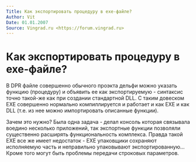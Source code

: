 ```yaml
---
Title: Как экспортировать процедуру в exe-файле?
Author: Vit
Date: 01.01.2007
Source: Vingrad.ru <https://forum.vingrad.ru>
---
```



Как экспортировать процедуру в exe-файле?
=========================================

В DPR файле совершенно обычного проэкта дельфи можно указать функцию
(процедуру) и объявить ее как экспортируемую - синтаксис точно такой-же
как при создании стандартной DLL. С таким довеском EXE совершенно
нормально компиллируется и работает и как EXE и как DLL (т.е. из нее
можно импортировать описанные функции).

Зачем это нужно? Была одна
задача - делал консоль которая связывала воедино несколько приложений,
так экспортные функции позволяли существенно расширять функциональность
комплекса. Правда такой EXE все же имеет недостаток - EXE упаковщики
сохраняют исполняемую часть и неправильно упаковывают
экспортированную... Кроме того могут быть проблемы передачи строковых
параметров.

